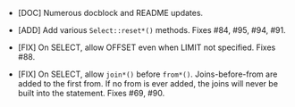 - [DOC] Numerous docblock and README updates.

- [ADD] Add various `Select::reset*()` methods. Fixes #84, #95, #94, #91.

- [FIX] On SELECT, allow OFFSET even when LIMIT not specified. Fixes #88.

- [FIX] On SELECT, allow `join*()` before `from*()`. Joins-before-from are added
  to the first from. If no from is ever added, the joins will never be built
  into the statement. Fixes #69, #90.

